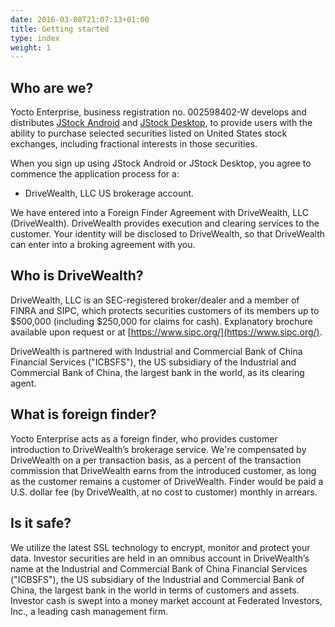 ```yaml
---
date: 2016-03-08T21:07:13+01:00
title: Getting started
type: index
weight: 1
---
```


## Who are we?

Yocto Enterprise, business registration no. 002598402-W develops and distributes [JStock Android](https://play.google.com/store/apps/details?id=org.yccheok.jstock.gui) and [JStock Desktop](http://jstock.org/), to provide users with the ability to purchase selected securities listed on United States stock exchanges, including fractional interests in those securities.

When you sign up using JStock Android or JStock Desktop, you agree to commence the application process for a:

* DriveWealth, LLC US brokerage account.

We have entered into a Foreign Finder Agreement with DriveWealth, LLC (DriveWealth). DriveWealth provides execution and clearing services to the customer. Your identity will be disclosed to DriveWealth, so that DriveWealth can enter into a broking agreement with you. 

## Who is DriveWealth?

DriveWealth, LLC is an SEC-registered broker/dealer and a member of FINRA and SIPC, which protects securities customers of its members up to $500,000 (including $250,000 for claims for cash). Explanatory brochure available upon request or at [https://www.sipc.org/](https://www.sipc.org/).

DriveWealth is partnered with Industrial and Commercial Bank of China Financial Services ("ICBSFS"), the US subsidiary of the Industrial and Commercial Bank of China, the largest bank in the world, as its clearing agent.

## What is foreign finder?

Yocto Enterprise acts as a foreign finder, who provides customer introduction to DriveWealth’s brokerage service. We're compensated by DriveWealth on a per transaction basis, as a percent of the transaction commission that DriveWealth earns from the introduced customer, as long as the customer remains a customer of DriveWealth. Finder would be paid a U.S. dollar fee (by DriveWealth, at no cost to  customer) monthly in arrears.

## Is it safe?

We utilize the latest SSL technology to encrypt, monitor and protect your data. Investor securities are held in an omnibus account in DriveWealth’s name at the Industrial and Commercial Bank of China Financial Services ("ICBSFS"), the US subsidiary of the Industrial and Commercial Bank of China, the largest bank in the world in terms of customers and assets.  Investor cash is swept into a money market account at Federated Investors, Inc., a leading cash management firm.